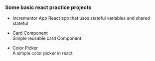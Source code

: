 ### Some basic react practice projects

* Incrementor App 
  React app that uses stateful variables and shared stateful   
* Card Component    
  Simple reusable card Component   

* Color Picker   
  A simple color picker in react

